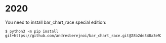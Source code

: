 # 2020

You need to install bar_chart_race special edition:

```
$ python3 -m pip install git+https://github.com/andresberejnoi/bar_chart_race.git@28b2de348a3e9282a6cd1a8afccbf89381a8e0cf
```
